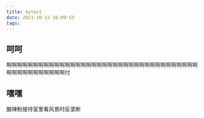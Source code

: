 ```yaml
---
title: mytest
date: 2021-10-12 16:09:53
tags:
---
```


## 呵呵
啊啊啊啊啊啊啊啊啊啊啊啊啊啊啊啊啊啊啊啊啊啊啊啊啊啊啊啊啊啊啊啊啊啊啊啊啊啊啊啊啊啊啊啊啊啊啊付

<!--more-->

## 嘿嘿
酸辣粉接待室里看风景时反垄断
